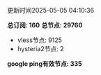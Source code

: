 更新时间2025-05-05 04:10:36

**总订阅: 160**
**总节点: 29760**
- vless节点: 9125
- hysteria2节点: 2

**google ping有效节点: 335**
